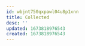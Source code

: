 ```yaml
---
id: wbjnt750qxpawl04u8p1xnn
title: Collected
desc: ''
updated: 1673818976543
created: 1673818976543
---
```


